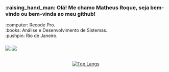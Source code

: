 <h3> :raising_hand_man: Olá! Me chamo Matheus Roque, seja bem-vindo ou bem-vinda ao meu github! </h3>

<div>
  <div>
    <span>:computer: Recode Pro.</span>
    <br>
    <span>:books: Análise e Desenvolvimento de Sistemas.</span>
    <br>
     <span>:pushpin: Rio de Janeiro.</span>
  </div>
  
 ###
 
  <div>
    <a href="https://www.linkedin.com/in/matheus-roque-/" target="_blank"><img src="https://img.shields.io/badge/LinkedIn-0077B5?style=for-the-badge&logo=linkedin&logoColor=white"/></a>
    <a href="https://www.instagram.com/matthroque/" target="_blank"><img src="https://img.shields.io/badge/Instagram-E4405F?style=for-the-badge&logo=instagram&logoColor=white"/></a>
  </div>
</div>

##


<div align="center"> 

   [![Top Langs](https://github-readme-stats.vercel.app/api/top-langs/?username=mathroque&layout=compact&theme=dark)](https://github.com/anuraghazra/github-readme-stats)
   
</div>
